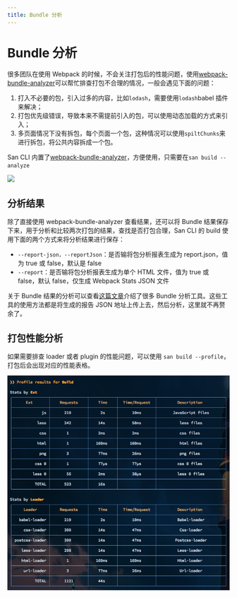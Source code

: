 ```yaml
---
title: Bundle 分析
---
```


# Bundle 分析

很多团队在使用 Webpack 的时候，不会关注打包后的性能问题，使用[webpack-bundle-analyzer](https://github.com/webpack-contrib/webpack-bundle-analyzer/)可以帮忙排查打包不合理的情况，一般会遇见下面的问题：

1. 打入不必要的包，引入过多的内容，比如`lodash`，需要使用`lodash`babel 插件来解决；
2. 打包优先级错误，导致本来不需提前引入的包，可以使用动态加载的方式来引入；
3. 多页面情况下没有拆包，每个页面一个包，这种情况可以使用`spiltChunks`来进行拆包，将公共内容拆成一个包。

San CLI 内置了[webpack-bundle-analyzer](https://github.com/webpack-contrib/webpack-bundle-analyzer/)，方便使用，只需要在`san build --analyze`

![](https://cloud.githubusercontent.com/assets/302213/20628702/93f72404-b338-11e6-92d4-9a365550a701.gif)

## 分析结果

除了直接使用 webpack-bundle-analyzer 查看结果，还可以将 Bundle 结果保存下来，用于分析和比较两次打包的结果，查找是否打包合理，San CLI 的 build 使用下面的两个方式来将分析结果进行保存：

-   `--report-json，--reportJson`：是否输将包分析报表生成为 report.json，值为 true 或 false，默认是 false
-   `--report`：是否输将包分析报表生成为单个 HTML 文件，值为 true 或 false，默认 false，仅生成 Webpack Stats JSON 文件

关于 Bundle 结果的分析可以查看[这篇文章](https://survivejs.com/webpack/optimizing/build-analysis/)介绍了很多 Bundle 分析工具。这些工具的使用方法都是将生成的报告 JSON 地址上传上去，然后分析，这里就不再赘余了。

## 打包性能分析

如果需要排查 loader 或者 plugin 的性能问题，可以使用 `san build --profile`，打包后会出现对应的性能表格。

![](./assets/profile.png)
